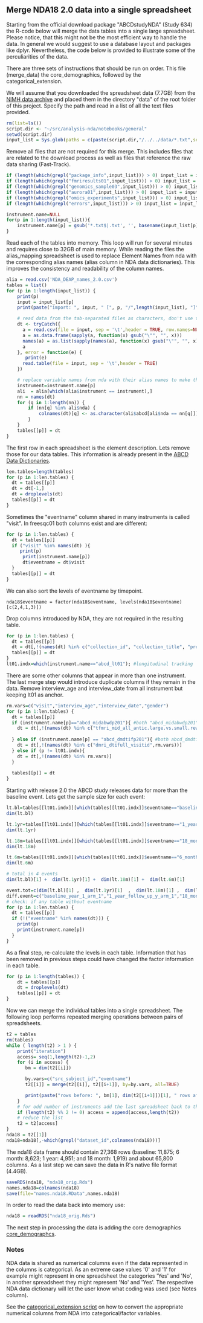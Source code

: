 ## Merge NDA18 2.0 data into a single spreadsheet

Starting from the official download package "ABCDstudyNDA" (Study 634) the R-code below will merge the data tables into a single large spreadsheet. Please notice, that this might not be the most efficient way to handle the data. In general we would suggest to use a database layout and packages like dplyr. Nevertheless, the code below is provided to illustrate some of the perculiarities of the data.

There are three sets of instructions that should be run on order. This file (merge_data) the core_demographics, followed by the categorical_extension.

We will assume that you downloaded the spreadsheet data (7.7GB) from the [NIMH data archive](https://data-archive.nimh.nih.gov/abcd/query/abcd-interim-annual-release-2.0.html) and placed them in the directory "data" of the root folder of this project. Specify the path and read in a list of all the text files provided.

```r
rm(list=ls())
script.dir <- "~/src/analysis-nda/notebooks/general"
setwd(script.dir)
input_list = Sys.glob(paths = c(paste(script.dir,"/../../data/*.txt",sep="")))
```

Remove all files that are not required for this merge. This includes files that are related to the download process as well as files that reference the raw data sharing (Fast-Track).

```r
if (length(which(grepl("package_info",input_list))) > 0) input_list = input_list[-which(grepl("package_info",input_list))]
if (length(which(grepl("fmriresults01",input_list))) > 0) input_list = input_list[-which(grepl("fmriresults01",input_list))]
if (length(which(grepl("genomics_sample03",input_list))) > 0) input_list = input_list[-which(grepl("genomics_sample03",input_list))]
if (length(which(grepl("aurora01",input_list))) > 0) input_list = input_list[-which(grepl("aurora01",input_list))]
if (length(which(grepl("omics_experiments",input_list))) > 0) input_list = input_list[-which(grepl("omics_experiments",input_list))]
if (length(which(grepl("errors",input_list))) > 0) input_list = input_list[-which(grepl("errors",input_list))]

instrument.name=NULL
for(p in 1:length(input_list)){
    instrument.name[p] = gsub('*.txt$|.txt', '', basename(input_list[p])) 
}
```

Read each of the tables into memory. This loop will run for several minutes and requires close to 32GB of main memory. While reading the files the alias_mapping spreadsheet is used to replace Element Names from nda with the corresponding alias names (alias column in NDA data dictionaries). This improves the consistency and readability of the column names.

```r
alia = read.csv('NDA_DEAP_names_2.0.csv')
tables = list()
for (p in 1:length(input_list)) {
    print(p)
    input = input_list[p]
    print(paste("import: ", input, " [", p, "/",length(input_list), "]", sep=""))

    # read data from the tab-separated files as characters, don't use the usual comment character (can be in second row of item description)
    dt <- tryCatch({
      a = read.csv(file = input, sep = '\t',header = TRUE, row.names=NULL, comment.char = "", quote="", check.names=FALSE)
      a = as.data.frame(sapply(a, function(x) gsub("\"", "", x)))
      names(a) = as.list(sapply(names(a), function(x) gsub("\"", "", x)))
      a
    }, error = function(e) {
       print(e)
      read.table(file = input, sep = '\t',header = TRUE)
    })

    # replace variable names from nda with their alias names to make them more like ABCD
    instrument=instrument.name[p]
    ali  = alia[which(alia$instrument == instrument),]
    nn = names(dt)
    for (q in 1:length(nn)) {
        if (nn[q] %in% ali$nda) {
            colnames(dt)[q] <- as.character(ali$abcd[ali$nda == nn[q]])
        }
    }
    tables[[p]] = dt
}
```

The first row in each spreadsheet is the element description. Lets remove those for our data tables. This information is already present in the [ABCD Data Dictionaries](https://ndar.nih.gov/data_dictionary.html?source=ABCD%2BRelease%2B2.0&submission=ALL).
```r
len.tables=length(tables)
for (p in 1:len.tables) {
  dt = tables[[p]]
  dt = dt[-1,]
  dt = droplevels(dt)
  tables[[p]] = dt
}
```

Sometimes the "eventname" column shared in many instruments is called "visit". In freesqc01 both columns exist and are different:
```r
for (p in 1:len.tables) {
  dt = tables[[p]]
  if ("visit" %in% names(dt) ){
     print(p)
      print(instrument.name[p])
      dt$eventname = dt$visit
  }
  tables[[p]] = dt
}
```

We can also sort the levels of eventname by timepoint. 
```
nda18$eventname = factor(nda18$eventname, levels(nda18$eventname)[c(2,4,1,3)])
```

Drop columns introduced by NDA, they are not required in the resulting table.

```r
for (p in 1:len.tables) {
  dt = tables[[p]]
  dt = dt[,!(names(dt) %in% c("collection_id", "collection_title", "promoted_subjectkey", "subjectkey", "study_cohort_name"))]
  tables[[p]] = dt
}
lt01.indx=which(instrument.name=="abcd_lt01"); #longitudinal tracking
```

There are some other columns that appear in more than one instrument. The last merge step would introduce duplicate columns if they remain in the data. Remove interview_age and interview_date from all instrument but keeping lt01 as anchor.

```r
rm.vars=c("visit","interview_age","interview_date","gender")
for (p in 1:len.tables) {
  dt = tables[[p]]
  if (instrument.name[p]=="abcd_midabwdp201"){ #both "abcd_midabwdp201" and "abcd_midabwdp01" have the same variables (same values), delete one;
    dt = dt[,!(names(dt) %in% c("tfmri_mid_all_antic.large.vs.small.reward_beta_cort.destrieux_g.front.inf.orbital.rh",rm.vars))]
   
  } else if (instrument.name[p] == "abcd_dmdtifp201"){ #both abcd_dmdtifp101 and abcd_dmdtifp201 have the same variable, delete one;
    dt = dt[,!(names(dt) %in% c("dmri_dtifull_visitid",rm.vars))]
  } else if (p != lt01.indx){
    dt = dt[,!(names(dt) %in% rm.vars)] 
  }
  
  tables[[p]] = dt
}
```

Starting with release 2.0 the ABCD study releases data for more than the baseline event. Lets get the sample size for each event:
```r
lt.bl=tables[[lt01.indx]][which(tables[[lt01.indx]]$eventname=="baseline_year_1_arm_1"),]
dim(lt.bl)

lt.1yr=tables[[lt01.indx]][which(tables[[lt01.indx]]$eventname=="1_year_follow_up_y_arm_1"),]
dim(lt.1yr)

lt.18m=tables[[lt01.indx]][which(tables[[lt01.indx]]$eventname=="18_month_follow_up_arm_1"),]
dim(lt.18m)

lt.6m=tables[[lt01.indx]][which(tables[[lt01.indx]]$eventname=="6_month_follow_up_arm_1"),]
dim(lt.6m)

# total in 4 events
dim(lt.bl)[1] +  dim(lt.1yr)[1] +  dim(lt.18m)[1] +  dim(lt.6m)[1]

event.tot=c(dim(lt.bl)[1] ,  dim(lt.1yr)[1]  ,  dim(lt.18m)[1] ,  dim(lt.6m)[1])
diff.event=c("baseline_year_1_arm_1","1_year_follow_up_y_arm_1","18_month_follow_up_arm_1","6_month_follow_up_arm_1")
# check: if any table without eventname 
for (p in 1:len.tables) {
  dt = tables[[p]]
  if (!("eventname" %in% names(dt))) {
    print(p)
    print(instrument.name[p])
  }
}
```

As a final step, re-calculate the levels in each table. Information that has been removed in previous steps could have changed the factor information in each table.
```r
for (p in 1:length(tables)) {
    dt = tables[[p]]
    dt = droplevels(dt)
    tables[[p]] = dt
}
```

Now we can merge the individual tables into a single spreadsheet. The following loop performs repeated merging operations between pairs of  spreadsheets.

```r
t2 = tables
rm(tables)
while ( length(t2) > 1 ) {
    print("iteration")
    access= seq(1,length(t2)-1,2)
    for (i in access) {
       bm = dim(t2[[i]])

       by.vars=c("src_subject_id","eventname")
       t2[[i]] = merge(t2[[i]], t2[[i+1]], by=by.vars, all=TRUE)

       print(paste("rows before: ", bm[1], dim(t2[[i+1]])[1], " rows after: ",dim(t2[[i]])[1], "indices: ",i,i+1," columns: ",bm[2],"+",dim(t2[[i+1]])[2], " = ",dim(t2[[i]])[2]))
    }
    # for odd number of instruments add the last spreadsheet back to the list
    if (length(t2) %% 2 != 0) access = append(access,length(t2))
    # reduce the list
    t2 = t2[access]
}
nda18 = t2[[1]]
nda18=nda18[,-which(grepl("dataset_id",colnames(nda18)))]
```
The nda18 data frame should contain 27,368 rows (baseline: 11,875; 6 month: 8,623; 1 year: 4,951; and 18 month: 1,919) and about 65,800 columns. As a last step we can save the data in R's native file format (4.4GB).

```r
saveRDS(nda18, "nda18_orig.Rds")
names.nda18=colnames(nda18)
save(file="names.nda18.RData",names.nda18)
```

In order to read the data back into memory use:
```r
nda18 = readRDS("nda18_orig.Rds")
```

The next step in processing the data is adding the core demographics [core_demographcs](notebooks/derived/core_demographic.md).

### Notes

NDA data is shared as numerical columns even if the data represented in the columns is categorical. As an extreme case values '0' and '1' for example might represent in one spreadsheet the categories 'Yes' and 'No', in another spreadsheet they might represent 'No' and 'Yes'. The respective NDA data dictionary will let the user know what coding was used (see Notes column).

See the [categorical_extension script](categorical_extension.md) on how to convert the appropriate numerical columns from NDA into categorical/factor variables.

